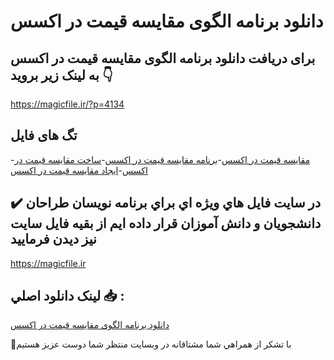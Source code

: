 # دانلود برنامه الگوی مقایسه قیمت در اکسس

## برای دریافت دانلود برنامه الگوی مقایسه قیمت در اکسس به لینک زیر بروید 👇

https://magicfile.ir/?p=4134

## تگ های فایل

-[مقایسه قیمت در اکسس](https://magicfile.ir/product/%d8%a8%d8%b1%d9%86%d8%a7%d9%85%d9%87%d8%a7%d9%84%da%af%d9%88%db%8c-%d9%85%d9%82%d8%a7%db%8c%d8%b3%d9%87-%d9%82%db%8c%d9%85%d8%aa-%d8%af%d8%b1-%d8%a7%da%a9%d8%b3%d8%b3/)-[برنامه مقایسه قیمت در اکسس](https://magicfile.ir/product/%d8%a8%d8%b1%d9%86%d8%a7%d9%85%d9%87%d8%a7%d9%84%da%af%d9%88%db%8c-%d9%85%d9%82%d8%a7%db%8c%d8%b3%d9%87-%d9%82%db%8c%d9%85%d8%aa-%d8%af%d8%b1-%d8%a7%da%a9%d8%b3%d8%b3/)-[ساخت مقایسه قیمت در اکسس](https://magicfile.ir/product/%d8%a8%d8%b1%d9%86%d8%a7%d9%85%d9%87%d8%a7%d9%84%da%af%d9%88%db%8c-%d9%85%d9%82%d8%a7%db%8c%d8%b3%d9%87-%d9%82%db%8c%d9%85%d8%aa-%d8%af%d8%b1-%d8%a7%da%a9%d8%b3%d8%b3/)-[ایجاد مقایسه قیمت در اکسس](https://magicfile.ir/product/%d8%a8%d8%b1%d9%86%d8%a7%d9%85%d9%87%d8%a7%d9%84%da%af%d9%88%db%8c-%d9%85%d9%82%d8%a7%db%8c%d8%b3%d9%87-%d9%82%db%8c%d9%85%d8%aa-%d8%af%d8%b1-%d8%a7%da%a9%d8%b3%d8%b3/)

## ✔️ در سايت فايل هاي ويژه اي براي برنامه نويسان طراحان دانشجويان و دانش آموزان قرار داده ايم از بقيه فايل سايت نيز ديدن فرماييد

https://magicfile.ir


## لينک دانلود اصلي 📥 :

[دانلود برنامه الگوی مقایسه قیمت در اکسس](https://magicfile.ir/product/%d8%a8%d8%b1%d9%86%d8%a7%d9%85%d9%87%d8%a7%d9%84%da%af%d9%88%db%8c-%d9%85%d9%82%d8%a7%db%8c%d8%b3%d9%87-%d9%82%db%8c%d9%85%d8%aa-%d8%af%d8%b1-%d8%a7%da%a9%d8%b3%d8%b3/) 


🙏با تشکر از همراهي شما مشتاقانه در وبسایت منتظر شما دوست عزیز هستیم

